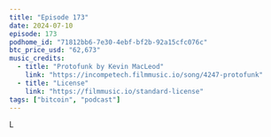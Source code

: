 ```yaml
---
title: "Episode 173"
date: 2024-07-10
episode: 173
podhome_id: "71812bb6-7e30-4ebf-bf2b-92a15cfc076c"
btc_price_usd: "62,673"
music_credits:
  - title: "Protofunk by Kevin MacLeod"
    link: "https://incompetech.filmmusic.io/song/4247-protofunk"
  - title: "License"
    link: "https://filmmusic.io/standard-license"
tags: ["bitcoin", "podcast"]
---
```


L